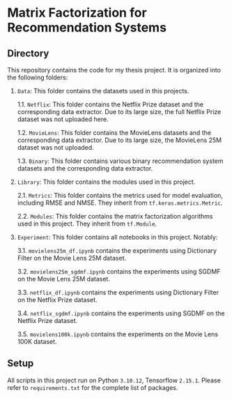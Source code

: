 # Matrix Factorization for Recommendation Systems

## Directory

This repository contains the code for my thesis project. It is organized into the following folders:

1. `Data`: This folder contains the datasets used in this projects.
    
    1.1. `Netflix`: This folder contains the Netflix Prize dataset and the corresponding data extractor. Due to its large size, the full Netflix Prize dataset was not uploaded here.

    1.2. `MovieLens`: This folder contains the MovieLens datasets and the corresponding data extractor. Due to its large size, the MovieLens 25M dataset was not uploaded.

    1.3. `Binary`: This folder contains various binary recommendation system datasets and the corresponding data extractor. 

2. `Library`: This folder contains the modules used in this project.

    2.1. `Metrics`: This folder contains the metrics used for model evaluation, including RMSE and NMSE. They inherit from `tf.keras.metrics.Metric`.

    2.2. `Modules`: This folder contains the matrix factorization algorithms used in this project. They inherit from `tf.Module`.

3. `Experiment`: This folder contains all notebooks in this project. Notably:

    3.1. `movielens25m_df.ipynb` contains the experiments using Dictionary Filter on the Movie Lens 25M dataset.

    3.2. `movielens25m_sgdmf.ipynb` contains the experiments using SGDMF on the Movie Lens 25M dataset.

    3.3. `netflix_df.ipynb` contains the experiments using Dictionary Filter on the Netflix Prize dataset.

    3.4. `netflix_sgdmf.ipynb` contains the experiments using SGDMF on the Netflix Prize dataset.

    3.5. `movielens100k.ipynb` contains the experiments on the Movie Lens 100K dataset.

## Setup

All scripts in this project run on Python `3.10.12`, Tensorflow `2.15.1`. Please refer to `requirements.txt` for the complete list of packages.
